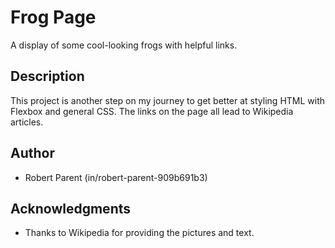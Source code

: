 # Frog Page
A display of some cool-looking frogs with helpful links.

## Description

This project is another step on my journey to get better at styling HTML with Flexbox and general CSS. The links on the page all lead to Wikipedia articles.

## Author

* Robert Parent (in/robert-parent-909b691b3)

## Acknowledgments

* Thanks to Wikipedia for providing the pictures and text.
